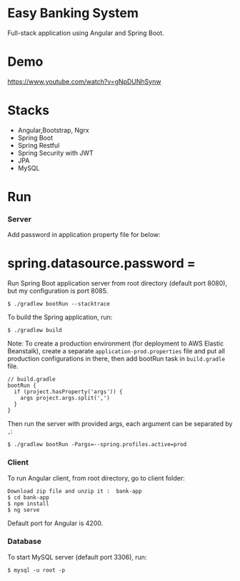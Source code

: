 # Easy Banking System
Full-stack application using Angular and Spring Boot.

# Demo
https://www.youtube.com/watch?v=gNpDUNhSynw

# Stacks
- Angular,Bootstrap, Ngrx
- Spring Boot
- Spring Restful
- Spring Security with JWT
- JPA
- MySQL

# Run
### Server

Add password in application property file for below:
# spring.datasource.password = 

Run Spring Boot application server from root directory (default port 8080), but my configuration is port 8085.
```
$ ./gradlew bootRun --stacktrace
```
To build the Spring application, run:
```
$ ./gradlew build
```
Note: To create a production environment (for deployment to AWS Elastic Beanstalk), create a separate `application-prod.properties` file and put all production configurations in there, then add bootRun task in `build.gradle` file.
```
// build.gradle
bootRun {
  if (project.hasProperty('args')) {
    args project.args.split(',')
  }
}
```
Then run the server with provided args, each argument can be separated by `,`:
```
$ ./gradlew bootRun -Pargs=--spring.profiles.active=prod
```

### Client
To run Angular client, from root directory, go to client folder:
```
Download zip file and unzip it :  bank-app
$ cd bank-app
$ npm install
$ ng serve
```
Default port for Angular is 4200.

### Database
To start MySQL server (default port 3306), run:
```
$ mysql -u root -p
```

